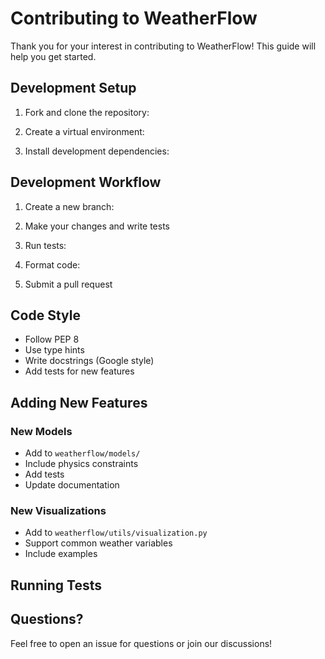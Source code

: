# Contributing to WeatherFlow

Thank you for your interest in contributing to WeatherFlow! This guide will help you get started.

## Development Setup

1. Fork and clone the repository:

2. Create a virtual environment:

3. Install development dependencies:

## Development Workflow

1. Create a new branch:

2. Make your changes and write tests

3. Run tests:

4. Format code:

5. Submit a pull request

## Code Style

- Follow PEP 8
- Use type hints
- Write docstrings (Google style)
- Add tests for new features

## Adding New Features

### New Models
- Add to `weatherflow/models/`
- Include physics constraints
- Add tests
- Update documentation

### New Visualizations
- Add to `weatherflow/utils/visualization.py`
- Support common weather variables
- Include examples

## Running Tests


## Questions?

Feel free to open an issue for questions or join our discussions!
